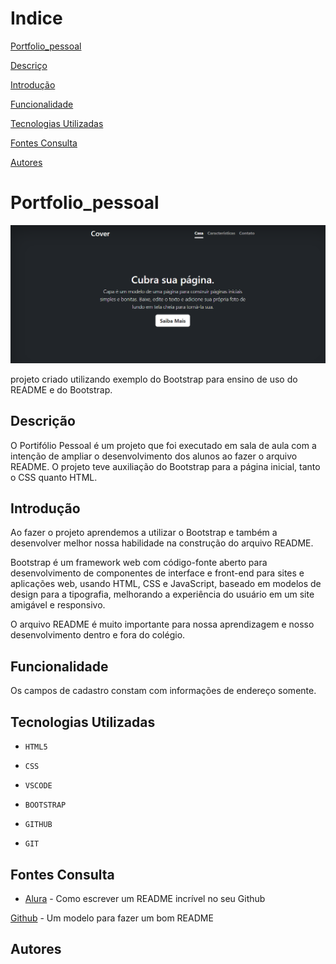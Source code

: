 # Indice

 

[Portfolio_pessoal](#portfolio_pessoal)  

[Descriço](#descri%C3%A7%C3%A3o)  

[Introdução](#introdu%C3%A7ao)  

[Funcionalidade](#funcionalidade)  

[Tecnologias Utilizadas](#tecnologias-utilizadas)  

[Fontes Consulta](#fontes-consulta)  

[Autores](#autores)  

 

 # Portfolio_pessoal

 

![Capa do projeto](img/capa.png)

 

projeto criado utilizando exemplo do Bootstrap para ensino de uso do README e do Bootstrap.

 

## Descrição

O Portifólio Pessoal é um projeto que foi executado em sala de aula com a intenção de ampliar o desenvolvimento dos alunos ao fazer o arquivo README. O projeto teve auxiliação do Bootstrap para a página inicial, tanto o CSS quanto HTML.

## Introdução

Ao fazer o projeto aprendemos a utilizar o Bootstrap e também a desenvolver melhor nossa habilidade na construção do arquivo README.

 Bootstrap é um framework web com código-fonte aberto para desenvolvimento de componentes de interface e front-end para sites e aplicações web, usando HTML, CSS e JavaScript, baseado em modelos de design para a tipografia, melhorando a experiência do usuário em um site amigável e responsivo.  

  O arquivo README é muito importante para nossa aprendizagem e nosso desenvolvimento dentro e fora do colégio.

## Funcionalidade

Os campos de cadastro constam com informações de endereço somente.

## Tecnologias Utilizadas

* ``HTML5``

* ``CSS``

* ``VSCODE``

* ``BOOTSTRAP``

* ``GITHUB``

* ``GIT``

## Fontes Consulta

* [Alura](https://www.alura.com.br/artigos/escrever-bom-readme) - Como escrever um README incrível no seu Github

 [Github](https://gist.github.com/lohhans/f8da0b147550df3f96914d3797e9fb89) - Um modelo para fazer um bom README

 

## Autores